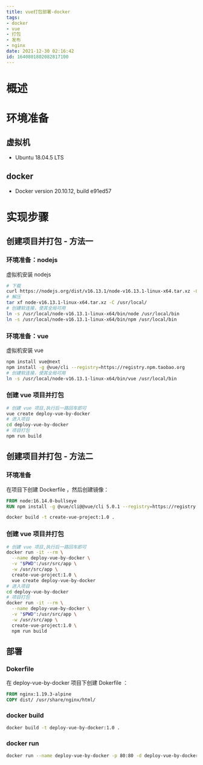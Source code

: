 ```yaml
---
title: vue打包部署-docker
tags: 
- docker
- vue
- 打包
- 发布
- nginx
date: 2021-12-30 02:16:42
id: 1640801802082817100
---
```

# 概述



# 环境准备

## 虚拟机

- Ubuntu 18.04.5 LTS

## docker

- Docker version 20.10.12, build e91ed57

# 实现步骤

## 创建项目并打包 - 方法一

### 环境准备：nodejs

虚拟机安装 nodejs 

```sh
# 下载
curl https://nodejs.org/dist/v16.13.1/node-v16.13.1-linux-x64.tar.xz -O
# 解压
tar xf node-v16.13.1-linux-x64.tar.xz -C /usr/local/
# 创建软连接，使其全局可用
ln -s /usr/local/node-v16.13.1-linux-x64/bin/node /usr/local/bin
ln -s /usr/local/node-v16.13.1-linux-x64/bin/npm /usr/local/bin
```

### 环境准备：vue

虚拟机安装 vue

```sh
npm install vue@next
npm install -g @vue/cli --registry=https://registry.npm.taobao.org
# 创建软连接，使其全局可用
ln -s /usr/local/node-v16.13.1-linux-x64/bin/vue /usr/local/bin
```

### 创建 vue 项目并打包

```sh
# 创建 vue 项目,执行后一路回车即可
vue create deploy-vue-by-docker
# 进入项目
cd deploy-vue-by-docker
# 项目打包
npm run build
```

## 创建项目并打包 - 方法二

### 环境准备

在项目下创建 Dockerfile ，然后创建镜像：

```dockerfile
FROM node:16.14.0-bullseye
RUN npm install -g @vue/cli@@vue/cli 5.0.1 --registry=https://registry.npm.taobao.org
```

```sh
docker build -t create-vue-project:1.0 .
```

### 创建 vue 项目并打包

```sh
# 创建 vue 项目,执行后一路回车即可
docker run -it --rm \
  --name deploy-vue-by-docker \
  -v "$PWD":/usr/src/app \
  -w /usr/src/app \
  create-vue-project:1.0 \
  vue create deploy-vue-by-docker
# 进入项目
cd deploy-vue-by-docker
# 项目打包
docker run -it --rm \
  --name deploy-vue-by-docker \
  -v "$PWD":/usr/src/app \
  -w /usr/src/app \
  create-vue-project:1.0 \
  npm run build
```

## 部署

### Dokerfile

在 deploy-vue-by-docker 项目下创建 Dokerfile ：

```dockerfile
FROM nginx:1.19.3-alpine
COPY dist/ /usr/share/nginx/html/
```

### docker build

```sh
docker build -t deploy-vue-by-docker:1.0 .
```

### docker run

```sh
docker run --name deploy-vue-by-docker -p 80:80 -d deploy-vue-by-docker:1.0
```









